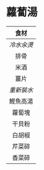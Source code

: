 # 蘿蔔湯

|    食材    |
| :--------: |
| *冷水汆燙* |
|    排骨    |
|    米酒    |
|    薑片    |
| *重新裝水* |
|  鰹魚高湯  |
|   蘿蔔塊   |
|   干貝粉   |
|   白胡椒   |
|   芹菜碎   |
|   香菜碎   |
